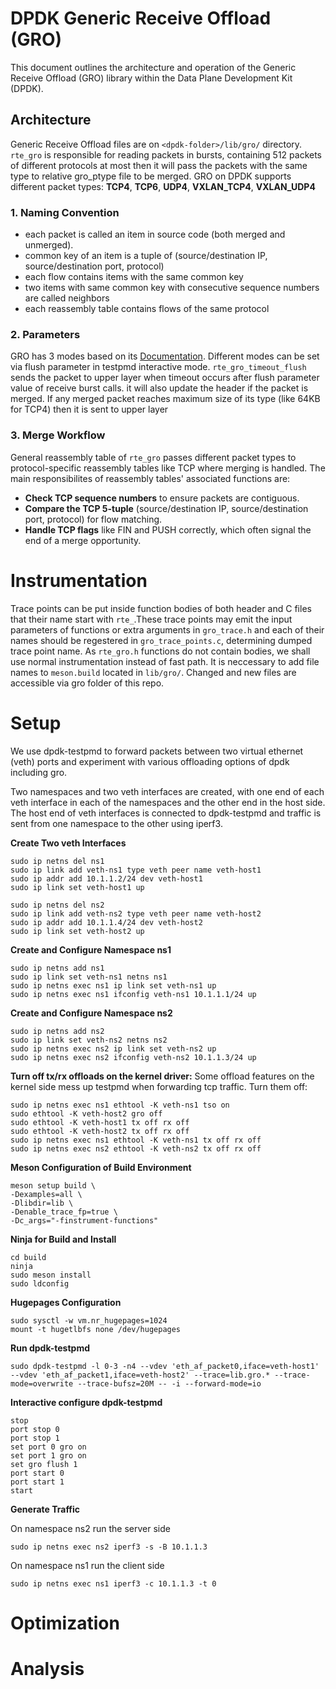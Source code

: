 # DPDK Generic Receive Offload (GRO)
This document outlines the architecture and operation of the Generic Receive Offload (GRO) library within the Data Plane Development Kit (DPDK).

## Architecture

Generic Receive Offload files are on `<dpdk-folder>/lib/gro/` directory. `rte_gro` is responsible for reading packets in bursts, containing 512 packets of different protocols at most then it will pass the packets with the same type to relative gro_ptype file to be merged. GRO on DPDK supports different packet types: **TCP4**, **TCP6**, **UDP4**, **VXLAN_TCP4**, **VXLAN_UDP4**

### 1. Naming Convention
- each packet is called an item in source code (both merged and unmerged).
- common key of an item is a tuple of (source/destination IP, source/destination port, protocol)
- each flow contains items with the same common key
- two items with same common key with consecutive sequence numbers are called neighbors
- each reassembly table contains flows of the same protocol

### 2. Parameters
GRO has 3 modes based on its [Documentation](https://doc.dpdk.org/dts-20.02/test_plans/dpdk_gro_lib_test_plan.html#test-case1-dpdk-gro-lightmode-test-with-tcp-ipv4-traffic). Different modes can be set via flush parameter in testpmd interactive mode. `rte_gro_timeout_flush` sends the packet to upper layer when timeout occurs after flush parameter value of receive burst calls. it will also update the header if the packet is merged. If any merged packet reaches maximum size of its type (like 64KB for TCP4) then it is sent to upper layer

### 3. Merge Workflow
General reassembly table of `rte_gro` passes different packet types to protocol-specific reassembly tables like TCP where merging is handled. The main responsibilites of reassembly tables' associated functions are:
- **Check TCP sequence numbers** to ensure packets are contiguous.
- **Compare the TCP 5-tuple** (source/destination IP, source/destination port, protocol) for flow matching.
- **Handle TCP flags** like FIN and PUSH correctly, which often signal the end of a merge opportunity.

# Instrumentation
Trace points can be put inside function bodies of both header and C files that their name start with `rte_`.These trace points may emit the input parameters of functions or extra arguments in `gro_trace.h` and each of their names should be regestered in `gro_trace_points.c`, determining dumped trace point name. As `rte_gro.h` functions do not contain bodies, we shall use normal instrumentation instead of fast path. It is neccessary to add file names to `meson.build` located in `lib/gro/`. Changed and new files are accessible via gro folder of this repo.

# Setup

We use dpdk-testpmd to forward packets between two virtual ethernet (veth) ports and experiment with various offloading options of dpdk including gro.

Two namespaces and two veth interfaces are created, with one end of each veth interface in each of the namespaces and the other end in the host side. The host end of veth interfaces is connected to dpdk-testpmd and traffic is sent from one namespace to the other using iperf3.

**Create Two veth Interfaces**
```shell
sudo ip netns del ns1
sudo ip link add veth-ns1 type veth peer name veth-host1
sudo ip addr add 10.1.1.2/24 dev veth-host1 
sudo ip link set veth-host1 up

sudo ip netns del ns2
sudo ip link add veth-ns2 type veth peer name veth-host2
sudo ip addr add 10.1.1.4/24 dev veth-host2 
sudo ip link set veth-host2 up
```

**Create and Configure Namespace ns1**
```shell
sudo ip netns add ns1
sudo ip link set veth-ns1 netns ns1
sudo ip netns exec ns1 ip link set veth-ns1 up
sudo ip netns exec ns1 ifconfig veth-ns1 10.1.1.1/24 up
```

**Create and Configure Namespace ns2**
```shell
sudo ip netns add ns2
sudo ip link set veth-ns2 netns ns2
sudo ip netns exec ns2 ip link set veth-ns2 up
sudo ip netns exec ns2 ifconfig veth-ns2 10.1.1.3/24 up
```

**Turn off tx/rx offloads on the kernel driver:**
Some offload features on the kernel side mess up testpmd when forwarding tcp traffic. Turn them off:

```shell
sudo ip netns exec ns1 ethtool -K veth-ns1 tso on
sudo ethtool -K veth-host2 gro off
sudo ethtool -K veth-host1 tx off rx off
sudo ethtool -K veth-host2 tx off rx off
sudo ip netns exec ns1 ethtool -K veth-ns1 tx off rx off
sudo ip netns exec ns2 ethtool -K veth-ns2 tx off rx off
```

**Meson Configuration of Build Environment**
```shell
meson setup build \
-Dexamples=all \
-Dlibdir=lib \
-Denable_trace_fp=true \
-Dc_args="-finstrument-functions"
```

**Ninja for Build and Install**
```shell
cd build
ninja
sudo meson install
sudo ldconfig
```

**Hugepages Configuration**
```shell
sudo sysctl -w vm.nr_hugepages=1024
mount -t hugetlbfs none /dev/hugepages
```


**Run dpdk-testpmd**
```shell
sudo dpdk-testpmd -l 0-3 -n4 --vdev 'eth_af_packet0,iface=veth-host1' --vdev 'eth_af_packet1,iface=veth-host2' --trace=lib.gro.* --trace-mode=overwrite --trace-bufsz=20M -- -i --forward-mode=io
```

**Interactive configure dpdk-testpmd**
```shell
stop
port stop 0
port stop 1
set port 0 gro on
set port 1 gro on
set gro flush 1
port start 0
port start 1
start
```

**Generate Traffic**

On namespace ns2 run the server side
```shell
sudo ip netns exec ns2 iperf3 -s -B 10.1.1.3
```

On namespace ns1 run the client side
```shell
sudo ip netns exec ns1 iperf3 -c 10.1.1.3 -t 0
```

# Optimization

# Analysis
